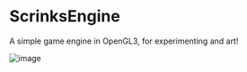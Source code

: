 # ScrinksEngine

A simple game engine in OpenGL3, for experimenting and art!

![image](https://github.com/blam23/ScrinksEngine/assets/1008996/c3ec903d-022b-4bd0-890a-e857d946c9a0)
